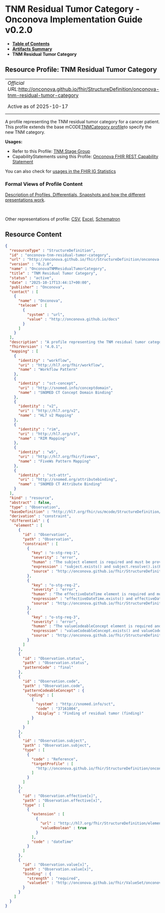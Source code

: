 # TNM Residual Tumor Category - Onconova Implementation Guide v0.2.0

* [**Table of Contents**](toc.md)
* [**Artifacts Summary**](artifacts.md)
* **TNM Residual Tumor Category**

## Resource Profile: TNM Residual Tumor Category 

| | |
| :--- | :--- |
| *Official URL*:http://onconova.github.io/fhir/StructureDefinition/onconova-tnm-residual-tumor-category | *Version*:0.2.0 |
| Active as of 2025-10-17 | *Computable Name*:OnconovaTNMResidualTumorCategory |

 
A profile representing the TNM residual tumor category for a cancer patient. 
This profile extends the base mCODE[TNMCategory profile](http://hl7.org/fhir/us/mcode/StructureDefinition/mcode-tnm-category)to specify the new TNM category. 

**Usages:**

* Refer to this Profile: [TNM Stage Group](StructureDefinition-onconova-tnm-stage-group.md)
* CapabilityStatements using this Profile: [Onconova FHIR REST Capability Statement](CapabilityStatement-onconova-capability-statement.md)

You can also check for [usages in the FHIR IG Statistics](https://packages2.fhir.org/xig/onconova.fhir|current/StructureDefinition/onconova-tnm-residual-tumor-category)

### Formal Views of Profile Content

 [Description of Profiles, Differentials, Snapshots and how the different presentations work](http://build.fhir.org/ig/FHIR/ig-guidance/readingIgs.html#structure-definitions). 

 

Other representations of profile: [CSV](StructureDefinition-onconova-tnm-residual-tumor-category.csv), [Excel](StructureDefinition-onconova-tnm-residual-tumor-category.xlsx), [Schematron](StructureDefinition-onconova-tnm-residual-tumor-category.sch) 



## Resource Content

```json
{
  "resourceType" : "StructureDefinition",
  "id" : "onconova-tnm-residual-tumor-category",
  "url" : "http://onconova.github.io/fhir/StructureDefinition/onconova-tnm-residual-tumor-category",
  "version" : "0.2.0",
  "name" : "OnconovaTNMResidualTumorCategory",
  "title" : "TNM Residual Tumor Category",
  "status" : "active",
  "date" : "2025-10-17T13:44:17+00:00",
  "publisher" : "Onconova",
  "contact" : [
    {
      "name" : "Onconova",
      "telecom" : [
        {
          "system" : "url",
          "value" : "http://onconova.github.io/docs"
        }
      ]
    }
  ],
  "description" : "A profile representing the TNM residual tumor category for a cancer patient.\n\nThis profile extends the base mCODE [TNMCategory profile](http://hl7.org/fhir/us/mcode/StructureDefinition/mcode-tnm-category) to specify the new TNM category.",
  "fhirVersion" : "4.0.1",
  "mapping" : [
    {
      "identity" : "workflow",
      "uri" : "http://hl7.org/fhir/workflow",
      "name" : "Workflow Pattern"
    },
    {
      "identity" : "sct-concept",
      "uri" : "http://snomed.info/conceptdomain",
      "name" : "SNOMED CT Concept Domain Binding"
    },
    {
      "identity" : "v2",
      "uri" : "http://hl7.org/v2",
      "name" : "HL7 v2 Mapping"
    },
    {
      "identity" : "rim",
      "uri" : "http://hl7.org/v3",
      "name" : "RIM Mapping"
    },
    {
      "identity" : "w5",
      "uri" : "http://hl7.org/fhir/fivews",
      "name" : "FiveWs Pattern Mapping"
    },
    {
      "identity" : "sct-attr",
      "uri" : "http://snomed.org/attributebinding",
      "name" : "SNOMED CT Attribute Binding"
    }
  ],
  "kind" : "resource",
  "abstract" : false,
  "type" : "Observation",
  "baseDefinition" : "http://hl7.org/fhir/us/mcode/StructureDefinition/mcode-tnm-category|4.0.0",
  "derivation" : "constraint",
  "differential" : {
    "element" : [
      {
        "id" : "Observation",
        "path" : "Observation",
        "constraint" : [
          {
            "key" : "o-stg-req-1",
            "severity" : "error",
            "human" : "The subject element is required and must be provided.",
            "expression" : "subject.exists() and subject.resolve().is(Patient)",
            "source" : "http://onconova.github.io/fhir/StructureDefinition/onconova-tnm-residual-tumor-category|0.2.0"
          },
          {
            "key" : "o-stg-req-2",
            "severity" : "error",
            "human" : "The effectiveDateTime element is required and must be provided.",
            "expression" : "effectiveDateTime.exists() and effectiveDateTime.hasValue()",
            "source" : "http://onconova.github.io/fhir/StructureDefinition/onconova-tnm-residual-tumor-category|0.2.0"
          },
          {
            "key" : "o-stg-req-3",
            "severity" : "error",
            "human" : "The valueCodeableConcept element is required and must be provided.",
            "expression" : "valueCodeableConcept.exists() and valueCodeableConcept.coding.exists()",
            "source" : "http://onconova.github.io/fhir/StructureDefinition/onconova-tnm-residual-tumor-category|0.2.0"
          }
        ]
      },
      {
        "id" : "Observation.status",
        "path" : "Observation.status",
        "patternCode" : "final"
      },
      {
        "id" : "Observation.code",
        "path" : "Observation.code",
        "patternCodeableConcept" : {
          "coding" : [
            {
              "system" : "http://snomed.info/sct",
              "code" : "37161004",
              "display" : "Finding of residual tumor (finding)"
            }
          ]
        }
      },
      {
        "id" : "Observation.subject",
        "path" : "Observation.subject",
        "type" : [
          {
            "code" : "Reference",
            "targetProfile" : [
              "http://onconova.github.io/fhir/StructureDefinition/onconova-cancer-patient|0.2.0"
            ]
          }
        ]
      },
      {
        "id" : "Observation.effective[x]",
        "path" : "Observation.effective[x]",
        "type" : [
          {
            "extension" : [
              {
                "url" : "http://hl7.org/fhir/StructureDefinition/elementdefinition-type-must-support",
                "valueBoolean" : true
              }
            ],
            "code" : "dateTime"
          }
        ]
      },
      {
        "id" : "Observation.value[x]",
        "path" : "Observation.value[x]",
        "binding" : {
          "strength" : "required",
          "valueSet" : "http://onconova.github.io/fhir/ValueSet/onconova-tnm-residual-tumor-categories|0.2.0"
        }
      }
    ]
  }
}

```
